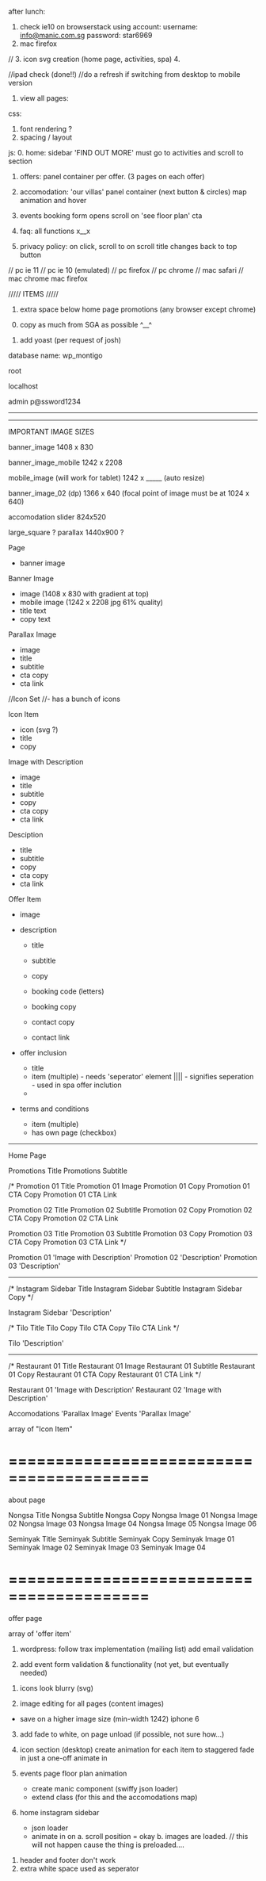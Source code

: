
















after lunch:
  1. check ie10 on browserstack using account:
     username: info@manic.com.sg
     password: star6969 
  2. mac firefox

  // 3. icon svg creation (home page, activities, spa)
  4. 



 //ipad check (done!!)
 //do a refresh if switching from desktop to mobile version



<!-- 
  __        ___   _    _  _____   _____ ___     ____ _   _ _____ ____ _  __
  \ \      / / | | |  / \|_   _| |_   _/ _ \   / ___| | | | ____/ ___| |/ /
   \ \ /\ / /| |_| | / _ \ | |     | || | | | | |   | |_| |  _|| |   | ' / 
    \ V  V / |  _  |/ ___ \| |     | || |_| | | |___|  _  | |__| |___| . \ 
     \_/\_/  |_| |_/_/   \_\_|     |_| \___/   \____|_| |_|_____\____|_|\_\
                                                                           
 -->

1. view all pages:

css:
1. font rendering ?
2. spacing / layout


js:
0. home:
   sidebar 'FIND OUT MORE' must go to activities and scroll to section
1. offers: panel container per offer. (3 pages on each offer)
2. accomodation: 
   'our villas' panel container (next button & circles)
   map animation and hover

3. events
   booking form opens
   scroll on 'see floor plan' cta


3. faq: 
     all functions x__x

3. privacy policy: 
     on click, scroll to
     on scroll title changes
     back to top button


<!-- 
    ____ ____   ___  ____ ____  ____  ____   _____        ______  _____ ____  
   / ___|  _ \ / _ \/ ___/ ___|| __ )|  _ \ / _ \ \      / / ___|| ____|  _ \ 
  | |   | |_) | | | \___ \___ \|  _ \| |_) | | | \ \ /\ / /\___ \|  _| | |_) |
  | |___|  _ <| |_| |___) |__) | |_) |  _ <| |_| |\ V  V /  ___) | |___|  _ < 
   \____|_| \_\\___/|____/____/|____/|_| \_\\___/  \_/\_/  |____/|_____|_| \_\
                                                                              
 -->

// pc ie 11
// pc ie 10 (emulated)
// pc firefox
// pc chrome
// mac safari
// mac chrome 
mac firefox


/////
ITEMS
/////

1. extra space below home page promotions (any browser except chrome)




<!-- 
  __        _____  ____  ____  ____  ____  _____ ____ ____  
  \ \      / / _ \|  _ \|  _ \|  _ \|  _ \| ____/ ___/ ___| 
   \ \ /\ / / | | | |_) | | | | |_) | |_) |  _| \___ \___ \ 
    \ V  V /| |_| |  _ <| |_| |  __/|  _ <| |___ ___) |__) |
     \_/\_/  \___/|_| \_\____/|_|   |_| \_\_____|____/____/ 
                                                            
 -->


0. copy as much from SGA as possible ^__^

1. add yoast (per request of josh)


database name:
wp_montigo

root

localhost


admin
p@ssword1234

--------------





-------------------

IMPORTANT IMAGE SIZES

banner_image
1408 x 830

banner_image_mobile
1242 x 2208


mobile_image (will work for tablet)
1242 x _____
(auto resize)


banner_image_02 (dp)
1366 x 640
(focal point of image must be at 1024 x 640)


accomodation slider
824x520


large_square ?
parallax 1440x900 ?




<!-- 
   _______   ______  _____ ____  
  |_   _\ \ / /  _ \| ____/ ___| 
    | |  \ V /| |_) |  _| \___ \ 
    | |   | | |  __/| |___ ___) |
    |_|   |_| |_|   |_____|____/ 
                                 
 -->


Page
 - banner image


Banner Image
 - image (1408 x 830 with gradient at top)
 - mobile image (1242 x 2208 jpg 61% quality)
 - title text
 - copy text
 

Parallax Image
 - image
 - title
 - subtitle
 - cta copy
 - cta link 

//Icon Set
 //- has a bunch of icons

Icon Item
 - icon (svg ?)
 - title
 - copy


Image with Description
 - image
 - title
 - subtitle
 - copy
 - cta copy
 - cta link

Desciption
 - title
 - subtitle
 - copy
 - cta copy
 - cta link

Offer Item
 - image 
 - description
   - title
   - subtitle
   - copy

   - booking code  (letters)
   - booking copy
   - contact copy
   - contact link

 - offer inclusion
   - title
   - item (multiple)    - needs 'seperator' element  |||| - signifies seperation
                        - used in spa offer inclution
   - 

 - terms and conditions
   - item (multiple)
   - has own page (checkbox)


----



Home Page

Promotions Title
Promotions Subtitle



/*
Promotion 01 Title
Promotion 01 Image
Promotion 01 Copy
Promotion 01 CTA Copy
Promotion 01 CTA Link

Promotion 02 Title
Promotion 02 Subtitle
Promotion 02 Copy
Promotion 02 CTA Copy
Promotion 02 CTA Link

Promotion 03 Title
Promotion 03 Subtitle
Promotion 03 Copy
Promotion 03 CTA Copy
Promotion 03 CTA Link
*/


Promotion 01 'Image with Description'
Promotion 02 'Description'
Promotion 03 'Description'


----

/*
Instagram Sidebar Title
Instagram Sidebar Subtitle
Instagram Sidebar Copy
*/

Instagram Sidebar 'Description'


/*
Tilo Title
Tilo Copy
Tilo CTA Copy
Tilo CTA Link
*/

Tilo 'Description'




--------

/*
Restaurant 01 Title
Restaurant 01 Image
Restaurant 01 Subtitle
Restaurant 01 Copy
Restaurant 01 CTA Copy
Restaurant 01 CTA Link
*/

Restaurant 01 'Image with Description'
Restaurant 02 'Image with Description'

Accomodations 'Parallax Image'
Events 'Parallax Image'

array of "Icon Item"

=========================================
=========================================


about page

Nongsa Title
Nongsa Subtitle
Nongsa Copy
Nongsa Image 01
Nongsa Image 02
Nongsa Image 03
Nongsa Image 04
Nongsa Image 05
Nongsa Image 06


Seminyak Title
Seminyak Subtitle
Seminyak Copy
Seminyak Image 01
Seminyak Image 02
Seminyak Image 03
Seminyak Image 04


=========================================
=========================================

offer page

array of 'offer item'







<!-- 
   ____  _   _ ____  
  |  _ \| | | |  _ \ 
  | |_) | |_| | |_) |
  |  __/|  _  |  __/ 
  |_|   |_| |_|_|    
                     
 -->

1. wordpress: follow trax implementation (mailing list)
   add email validation

2. add event form validation & functionality (not yet, but eventually needed)



<!-- 
    ___  ____ _____ ___ ___  _   _    _    _     
   / _ \|  _ \_   _|_ _/ _ \| \ | |  / \  | |    
  | | | | |_) || |  | | | | |  \| | / _ \ | |    
  | |_| |  __/ | |  | | |_| | |\  |/ ___ \| |___ 
   \___/|_|    |_| |___\___/|_| \_/_/   \_\_____|
                                                 
 -->

1. icons look blurry (svg)

2. image editing for all pages (content images)
  - save on a higher image size (min-width 1242) iphone 6

3. add fade to white, on page unload (if possible, not sure how...)


4. icon section (desktop)
   create animation for each item to staggered fade in 
   just a one-off animate in

5. events page floor plan animation
   - create manic component (swiffy json loader)
   - extend class (for this and the accomodations map)

6. home instagram sidebar
   - json loader
   - animate in on
      a. scroll position = okay
      b. images are loaded.             // this will not happen cause the thing is preloaded....



<!-- 
   __  __  ___  ____ ___ _     _____   ____  _____ ____ ___ ____ _   _   ___ ____ ____  _   _ _____ ____  
  |  \/  |/ _ \| __ )_ _| |   | ____| |  _ \| ____/ ___|_ _/ ___| \ | | |_ _/ ___/ ___|| | | | ____/ ___| 
  | |\/| | | | |  _ \| || |   |  _|   | | | |  _| \___ \| | |  _|  \| |  | |\___ \___ \| | | |  _| \___ \ 
  | |  | | |_| | |_) | || |___| |___  | |_| | |___ ___) | | |_| | |\  |  | | ___) |__) | |_| | |___ ___) |
  |_|  |_|\___/|____/___|_____|_____| |____/|_____|____/___\____|_| \_| |___|____/____/ \___/|_____|____/ 
                                                                                                          
 -->

1. header and footer don't work
2. extra white space used as seperator